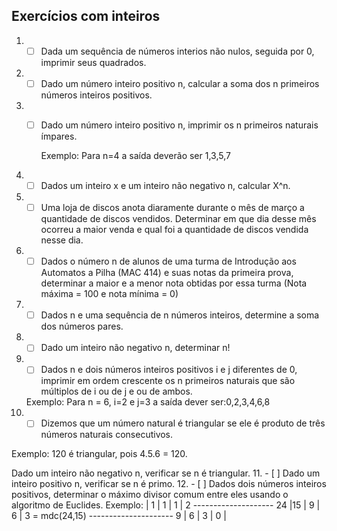 ## Exercícios com inteiros

1. - [ ] Dada um sequência de números interios não nulos, seguida por 0, imprimir seus quadrados.
2. - [ ] Dado um número inteiro positivo n, calcular a soma dos n primeiros números inteiros positivos.
3. - [ ] Dado um número inteiro positivo n, imprimir os n primeiros naturais ímpares.
        
        Exemplo: Para n=4 a saída deverão ser 1,3,5,7
4. - [ ] Dados um inteiro x e um inteiro não negativo n, calcular X^n.
5. - [ ] Uma loja de discos anota diaramente durante o mês de março a quantidade de discos vendidos. Determinar em que dia desse mês ocorreu a maior venda e qual foi a quantidade de discos vendida nesse dia.
6. - [ ] Dados o número n de alunos de uma turma de Introdução aos Automatos a Pilha (MAC 414) e suas notas da primeira prova, determinar a maior e a menor nota obtidas por essa turma (Nota máxima = 100 e nota mínima = 0)
7. - [ ] Dados n e uma sequência de n números inteiros, determine a soma dos números pares.
8. - [ ] Dado um inteiro não negativo n, determinar n!
9. - [ ] Dados n e dois números inteiros positivos i e j diferentes de 0, imprimir em ordem crescente os n primeiros naturais que são múltiplos de i ou de j e ou de ambos.
    
   Exemplo: Para n = 6, i=2 e j=3 a saída dever ser:0,2,3,4,6,8
10. - [ ] Dizemos que um número natural é triangular se ele é produto de três números naturais consecutivos.

   Exemplo: 120 é triangular, pois 4.5.6 = 120.

   Dado um inteiro não negativo n, verificar se n é triangular.
11. - [ ] Dado um inteiro positivo n, verificar se n é primo. 
12. - [ ] Dados dois números inteiros positivos, determinar o máximo divisor comum entre eles usando o algoritmo de Euclides.
    Exemplo:            | 1 | 1 | 1 | 2
                    --------------------
                     24 |15 | 9 | 6 | 3  = mdc(24,15)
                   ---------------------
                      9 | 6 | 3 | 0 |
